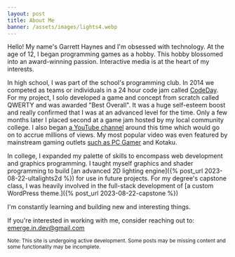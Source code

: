 ```yaml
---
layout: post
title: About Me
banner: /assets/images/lights4.webp
---
```


<p class="margin-top-1rem">Hello! My name's Garrett Haynes and I'm obsessed with technology. At the age of 12, I began programming games as a hobby. This hobby blossomed
into an award-winning passion. Interactive media is at the heart of my interests.</p>

In high school, I was part of the school's programming club. In 2014 we competed as teams or individuals in a 24 hour code jam called [CodeDay](https://www.codeday.org/). For my project, I solo developed a game and concept from scratch called QWERTY and was awarded "Best Overall". It was a huge self-esteem boost and really confirmed that I was at an advanced level for the time. Only a few months later I placed second at a game jam hosted by my local community college. I also began [a YouTube channel](https://www.youtube.com/channel/UC8QdG3gEgAowSyI9ZRwSwbQ) around this time which would go on to accrue millions of views. My most popular video was even featured by mainstream gaming outlets [such as PC Gamer](https://www.pcgamer.com/see-a-city-of-200000-swept-away-by-sewage-in-cities-skylines/) and Kotaku.

In college, I expanded my palette of skills to encompass web development and graphics programming. I taught myself graphics
and shader programming to build [an advanced 2D lighting engine]({% post_url 2023-08-22-ultalights2d %}) for use in
future projects. For my degree's capstone class, I was heavily involved in the full-stack development of 
[a custom WordPress theme.]({% post_url 2023-08-22-capstone %})

I'm constantly learning and building new and interesting things. 

If you're interested in working with me, consider reaching out to: 
<a href='mailt&#111;&#58;&#101;mer%6&#55;e%2E&#105;n&#46;dev%4&#48;gmail%&#50;Ec%6Fm'>&#101;merge&#46;&#105;&#110;&#46;de&#118;&#64;&#103;ma&#105;&#108;&#46;com</a>

<small>Note: This site is undergoing active development. Some posts may be missing content and some functionality may be incomplete.</small>